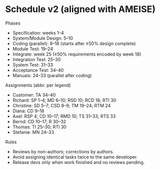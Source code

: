 # Schedule v2 (aligned with AMEISE)

Phases
- Specification: weeks 1–4
- System/Module Design: 5–10
- Coding (parallel): 9–18 (starts after ≥50% design complete)
- Module Test: 19–24
- Integrate: week 25 (≥50% requirements encoded by week 18)
- Integration Test: 25–30
- System Test: 31–33
- Acceptance Test: 34–40
- Manuals: 24–33 (parallel after coding)

Assignments (abbr. per legend)
- Customer: TA 34–40
- Richard: SP 1–4; MD 6–10; RSD 10; RCD 18; RTI 30
- Christine: SD 5–7; CSD 8–9; TM 19–24; RTM 24
- Diana: CD 9–18
- Axel: RSP 4; CD 10–17; RMD 10; TS 31–33; RTS 33
- Bernd: CD 10–17; R 30–32
- Thomas: TI 25–30; RTI 30
- Stefanie: MN 24–33

Rules
- Reviews by non-authors; corrections by authors.
- Avoid assigning identical tasks twice to the same developer.
- Release devs only when work finished and no reviews pending.
